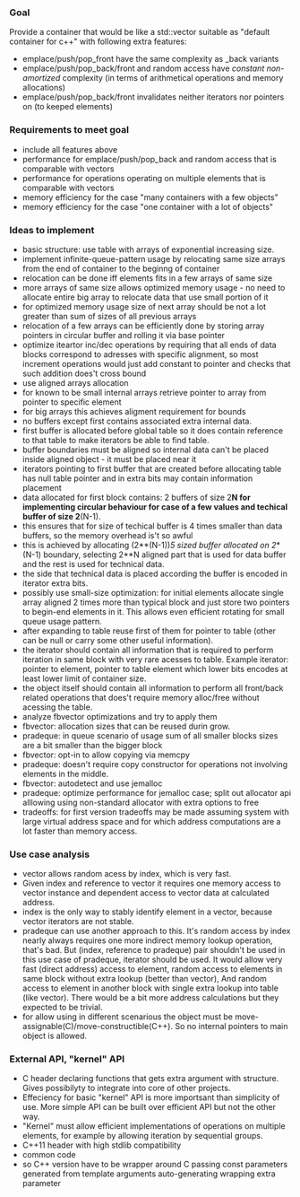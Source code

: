 ### Goal

Provide a container that would be like a std::vector suitable as "default container for c++" with following extra features:
* emplace/push/pop_front have the same complexity as _back variants
* emplace/push/pop_back/front and random access have *constant non-amortized* complexity (in terms of arithmetical operations and memory allocations)
* emplace/push/pop_back/front invalidates neither iterators nor pointers on (to keeped elements)



### Requirements to meet goal
* include all features above
* performance for emplace/push/pop_back and random access that is comparable with vectors
* performance for operations operating on multiple elements that is comparable with vectors
* memory efficiency for the case "many containers with a few objects"
* memory efficiency for the case "one container with a lot of objects"

### Ideas to implement

* basic structure: use table with arrays of exponential increasing size.
* implement infinite-queue-pattern usage by relocating same size arrays from the end of container to the beginng of container
 * relocation can be done iff elements fits in a few arrays of same size
  * more arrays of same size allows optimized memory usage - no need to allocate entire big array to relocate data that use small portion of it
  * for optimized memory usage size of next array should be not a lot greater than sum of sizes of all previous arrays
 * relocation of a few arrays can be efficiently done by storing array pointers in circular buffer and rolling it via base pointer
* optimize iteartor inc/dec operations by requiring that all ends of data blocks correspond to adresses with specific alignment, so most increment operations would just add constant to pointer and checks that such addition does't cross bound
* use aligned arrays allocation
 * for known to be small internal arrays retrieve pointer to array from pointer to specific element
 * for big arrays this achieves aligment requirement for bounds 
* no buffers except first contains associated extra internal data.
 * first buffer is allocated before global table so it does contain reference to that table to make iterators be able to find table.
 * buffer boundaries must be aligned so internal data can't be placed inside aligned object - it must be placed near it
 * iterators pointing to first buffer that are created before allocating table has null table pointer and in extra bits may contain information placement
 * data allocated for first block contains: 2 buffers of size 2**N for implementing circular behaviour for case of a few values and techical buffer of size 2**(N-1).
  * this ensures that for size of techical buffer is 4 times smaller than data buffers, so the memory overhead is't so awful
  * this is achieved by allocating (2**(N-1))*5 sized buffer allocated on 2**(N-1) boundary, selecting 2**N aligned part that is used for data buffer and the rest is used for technical data.
  * the side that technical data is placed according the buffer is encoded in iterator extra bits.
* possibly use small-size optimization: for initial elements allocate single array aligned 2 times more than typical block and just store two pointers to begin-end elements in it. This allows even efficient rotating for small queue usage pattern.
 * after expanding to table reuse first of them for pointer to table (other can be null or carry some other useful information).
* the iterator should contain all information that is required to perform iteration in same block with very rare acesses to table. Example iterator: pointer to element, pointer to table element which lower bits encodes at least lower limit of container size.
* the object itself should contain all information to perform all front/back related operations that does't require memory alloc/free without acessing the table.
* analyze fbvector optimizations and try to apply them
 * fbvector: allocation sizes that can be reused durin grow.
  * pradeque: in queue scenario of usage sum of all smaller blocks sizes are a bit smaller than the bigger block
 * fbvector: opt-in to allow copying via memcpy
  * pradeque: doesn't require copy constructor for operations not involving elements in the middle.
 * fbvector: autodetect and use jemalloc
  * pradeque: optimize performance for jemalloc case; split out allocator api alllowing using non-standard allocator with extra options to free
* tradeoffs: for first version tradeoffs may be made assuming system with large virtual address space and for which address computations are a lot faster than memory access.

### Use case analysis

* vector allows random acess by index, which is very fast.
 * Given index and reference to vector it requires one memory access to vector instance and dependent access to vector data at calculated address.
 * index is the only way to stably identify element in a vector, because vector iterators are not stable.
 * pradeque can use another approach to this. It's random access by index nearly always requires one more indirect memory lookup operation, that's bad.
But (index, reference to pradeque) pair shouldn't be used in this use case of pradeque, iterator should be used.
It would allow very fast (direct address) access to element, random access to elements in same block without extra lookup (better than vector),
And random access to element in another block with single extra lookup into table (like vector).
There would be a bit more address calculations but they expected to be trivial.
* for allow using in different scenarious the object must be move-assignable(C)/move-constructible(C++). So no internal pointers to main object is allowed.

### External API, "kernel" API
* C header declaring functions that gets extra argument with structure. Gives possibilyty to integrate into core of other projects.
 * Effeciency for basic "kernel" API is more importsant than simplicity of use. More simple API can be built over efficient API but not the other way.
 * "Kernel" must allow efficient implementations of operations on multiple elements, for example by allowing iteration by sequential groups.
* C++11 header with high stdlib compatibility
* common code
 * so C++ version have to be wrapper around C passing const parameters generated from template arguments
auto-generating wrapping extra parameter  

